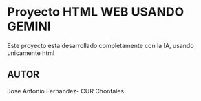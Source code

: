 # Proyecto HTML WEB USANDO GEMINI
Este proyecto esta desarrollado completamente con la IA, usando unicamente html

## AUTOR
Jose Antonio Fernandez- CUR Chontales



